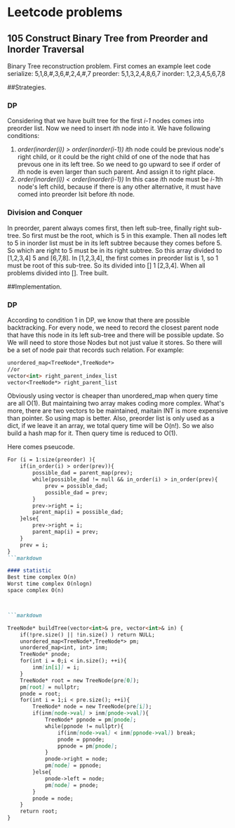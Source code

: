 # Leetcode problems

## 105 Construct Binary Tree from Preorder and Inorder Traversal

Binary Tree reconstruction problem. First comes an example
leet code serialize: 5,1,8,#,3,6,#,2,4,#,7
preorder: 5,1,3,2,4,8,6,7
inorder:  1,2,3,4,5,6,7,8

##Strategies.

### DP
Considering that we have built tree for the first *i-1* nodes comes into preorder list. Now we need to insert *i*th node into it. We have following conditions:
1. *order(inorder(i)) > order(inorder(i-1))*
	*i*th node could be previous node's right child,
	or it could be the right child of one of the node that has prevous one in its left tree.
	So we need to go upward to see if order of *i*th node is even larger than such parent. And assign it to right place.
2. *order(inorder(i)) < order(inorder(i-1))*
	In this case *i*th node must be *i-1*th node's left child, because if there is any other alternative, it must have comed into preorder lsit before *i*th node.


### Division and Conquer
In preorder, parent always comes first, then left sub-tree, finally right sub-tree. So first must be the root, which is 5 in this example. Then all nodes left to 5 in inorder list must be in its left subtree because they comes before 5. So which are right to 5 must be in its right subtree. So this array divided to [1,2,3,4] 5 and [6,7,8]. In [1,2,3,4], the first comes in preorder list is 1, so 1 must be root of this sub-tree. So its divided into [] 1 [2,3,4]. When all problems divided into []. Tree built.

##Implementation.

### DP
According to condition 1 in DP, we know that there are possible backtracking. For every node, we need to record the closest parent node that have this node in its left sub-tree and there will be possible update. So We will need to store those Nodes but not just value it stores. So there will be a set of node pair that records such relation. For example:
```markdown
unordered_map<TreeNode*,TreeNode*>
//or
vector<int> right_parent_index_list
vector<TreeNode*> right_parent_list
```
Obviously using vector is cheaper than unordered_map when query time are all O(1). But maintaining two array makes coding more complex. What's more, there are two vectors to be maintained, maitain INT is more expensive than pointer. So using map is better. 
Also, preorder list is only used as a dict, if we leave it an array, we total query time will be O(n!). So we also build a hash map for it. Then query time is reduced to O(1).

Here comes pseucode.
```markdown
For (i = 1:size(preorder) ){
	if(in_order(i) > order(prev)){
		possible_dad = parent_map(prev);
		while(possible_dad != null && in_order(i) > in_order(prev){
			prev = possible_dad;
			possible_dad = prev;
		}
		prev->right = i;
		parent_map(i) = possible_dad;
	}else{
		prev->right = i;
		parent_map(i) = prev;
	}
	prev = i;
}
```markdown

#### statistic
Best time complex O(n)
Worst time complex O(nlogn)
space complex O(n)



```markdown

TreeNode* buildTree(vector<int>& pre, vector<int>& in) {
    if(!pre.size() || !in.size() ) return NULL;
    unordered_map<TreeNode*,TreeNode*> pm;
    unordered_map<int, int> inm;
    TreeNode* pnode;
    for(int i = 0;i < in.size(); ++i){
        inm[in[i]] = i;
    }
    TreeNode* root = new TreeNode(pre[0]);
    pm[root] = nullptr;
    pnode = root;
    for(int i = 1;i < pre.size(); ++i){
        TreeNode* node = new TreeNode(pre[i]);
        if(inm[node->val] > inm[pnode->val]){
            TreeNode* ppnode = pm[pnode];
            while(ppnode != nullptr){
                if(inm[node->val] < inm[ppnode->val]) break;
                pnode = ppnode;
                ppnode = pm[pnode];
            }
            pnode->right = node;
            pm[node] = ppnode;
        }else{
            pnode->left = node;
            pm[node] = pnode;
        }
        pnode = node;
    }
    return root;
}

```

